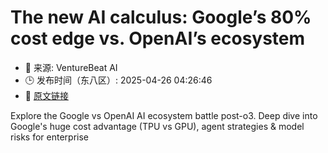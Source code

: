 # The new AI calculus: Google’s 80% cost edge vs. OpenAI’s ecosystem
- 📅 来源: VentureBeat AI
- 🕒 发布时间（东八区）: 2025-04-26 04:26:46
- 🔗 [原文链接](https://venturebeat.com/ai/the-new-ai-calculus-googles-80-cost-edge-vs-openais-ecosystem/)

Explore the Google vs OpenAI AI ecosystem battle post-o3. Deep dive into Google's huge cost advantage (TPU vs GPU), agent strategies &#038; model risks for enterprise